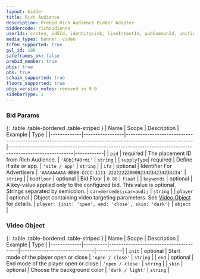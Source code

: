 ```yaml
---
layout: bidder
title: Rich Audience
description: Prebid Rich Audience Bidder Adapter
biddercode: richaudience
userIds: criteo, id5Id, identityLink, liveIntentId, pubCommonId, unifiedId
media_types: banner, video
tcfeu_supported: true
gvl_id: 108
safeframes_ok: false
prebid_member: true
pbjs: true
pbs: true
schain_supported: true
floors_supported: true
pbjs_version_notes: removed in 9.0
sidebarType: 1
---
```


### Bid Params

{: .table .table-bordered .table-striped }
| Name        | Scope           | Description                                                                                              | Example                                                                                                 | Type       |
|-------------|-----------------|----------------------------------------------------------------------------------------------------------|---------------------------------------------------------------------------------------------------------|------------|
| `pid`       | required        | The placement ID from Rich Audience.                                                                     | `'ADb1f40rmi'`                                                                                          | `string`   |
| `supplyType`| required        | Define if site or app.                                                                                   | `'site / app'`                                                                                          | `string`   |
| `ifa`       | optional        | Identifier For Advertisers                                                                               | `'AAAAAAAAA-BBBB-CCCC-1111-222222220000234234234234234'`                                                | `string`   |
| `bidfloor`  | optional        | Bid Floor                                                                                                | `0.80`                                                                                                  | `float`    |
| `keywords`  | optional        | A key-value applied only to the configured bid. This value is optional. Strings separated by semicolon.  | `car=mercedes;car=audi;`                                                                                | `string`   |
| `player`    | optional        | Object containing video targeting parameters. See [Video Object](#ra-video-object) for details.          | `player: {init: 'open', end: 'close', skin: 'dark'}`                                                    | `object`   |

<a name="ra-video-object"></a>

### Video Object

{: .table .table-bordered .table-striped }
| Name        | Scope    | Description                            | Example                       | Type      |
|-------------|----------|----------------------------------------|-------------------------------|-----------|
| `init`      | optional | Start mode of the player open or close | `'open / close'`              | `string`  |
| `end`       | optional | End mode of the player open or close   | `'open / close'`              | `string`  |
| `skin`      | optional | Choose the background color            | `'dark / light'`              | `string`  |
